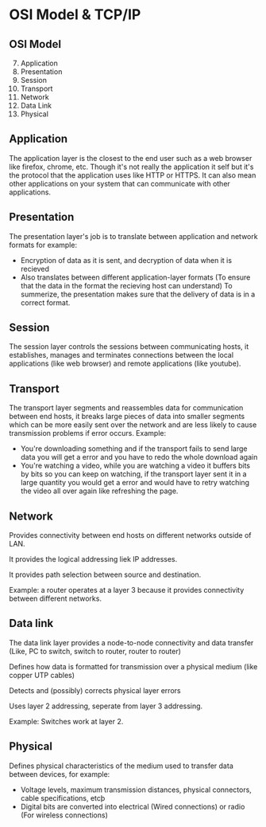 <h1>OSI Model & TCP/IP</h1>

<h2>OSI Model</h2>
 
 7. Application
 6. Presentation
 5. Session
 4. Transport
 3. Network
 2. Data Link
 1. Physical

 <h2>Application</h2>
 
 The application layer is the closest to the end user such as a web browser like firefox, chrome, etc. Though it's not really the application it self but it's the protocol that the application uses like HTTP or HTTPS. It can also mean other applications on your system that can communicate with other applications.
 
 <h2>Presentation</h2>

 The presentation layer's job is to translate between application and network formats for example:
 - Encryption of data as it is sent, and decryption of data when it is recieved
 - Also translates between different application-layer formats (To ensure that the data in the format the recieving host can understand)
 To summerize, the presentation makes sure that the delivery of data is in a correct format.

 <h2>Session</h2>
 
 The session layer controls the sessions between communicating hosts, it establishes, manages and terminates connections between the local applications (like web browser) and remote applications (like youtube).
 
 <h2>Transport</h2>

 The transport layer segments and reassembles data for communication between end hosts, it breaks large pieces of data into smaller segments which can be more easily sent over the network and are less likely to cause transmission problems if error occurs. Example:
 - You're downloading something and if the transport fails to send large data you will get a error and you have to redo the whole download again
 - You're watching a video, while you are watching a video it buffers bits by bits so you can keep on watching, if the transport layer sent it in a large quantity you would get a error and would have to retry watching the video all over again like refreshing the page.

 <h2>Network</h2>

 Provides connectivity between end hosts on different networks outside of LAN.
 
 It provides the logical addressing liek IP addresses.
 
 It provides path selection between source and destination.
 
 Example: a router operates at a layer 3 because it provides connectivity between different networks. 
 
 <h2>Data link</h2>
 
 The data link layer provides a node-to-node connectivity and data transfer (Like, PC to switch, switch to router, router to router)
 
 Defines how data is formatted for transmission over a physical medium (like copper UTP cables)

 Detects and (possibly) corrects physical layer errors

 Uses layer 2 addressing, seperate from layer 3 addressing.

 Example: Switches work at layer 2.

 <h2>Physical</h2>

 Defines physical characteristics of the medium used to transfer data between devices, for example:
  - Voltage levels, maximum transmission distances, physical connectors, cable specifications, etcþ
  - Digital bits are converted into electrical (Wired connections) or radio (For wireless connections)
